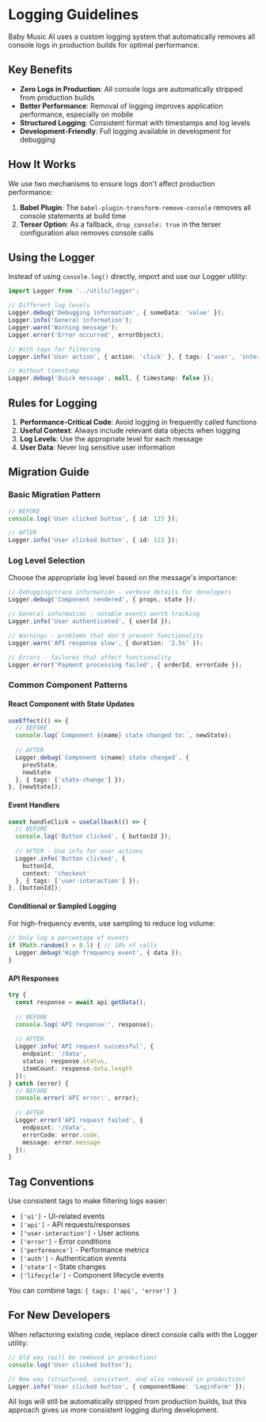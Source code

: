 # Logging Guidelines

Baby Music AI uses a custom logging system that automatically removes all console logs in production builds for optimal performance.

## Key Benefits

- **Zero Logs in Production**: All console logs are automatically stripped from production builds
- **Better Performance**: Removal of logging improves application performance, especially on mobile
- **Structured Logging**: Consistent format with timestamps and log levels
- **Development-Friendly**: Full logging available in development for debugging

## How It Works

We use two mechanisms to ensure logs don't affect production performance:

1. **Babel Plugin**: The `babel-plugin-transform-remove-console` removes all console statements at build time
2. **Terser Option**: As a fallback, `drop_console: true` in the terser configuration also removes console calls

## Using the Logger

Instead of using `console.log()` directly, import and use our Logger utility:

```typescript
import Logger from '../utils/logger';

// Different log levels
Logger.debug('Debugging information', { someData: 'value' });
Logger.info('General information');
Logger.warn('Warning message');
Logger.error('Error occurred', errorObject);

// With tags for filtering
Logger.info('User action', { action: 'click' }, { tags: ['user', 'interaction'] });

// Without timestamp
Logger.debug('Quick message', null, { timestamp: false });
```

## Rules for Logging

1. **Performance-Critical Code**: Avoid logging in frequently called functions
2. **Useful Context**: Always include relevant data objects when logging
3. **Log Levels**: Use the appropriate level for each message
4. **User Data**: Never log sensitive user information

## Migration Guide

### Basic Migration Pattern

```typescript
// BEFORE
console.log('User clicked button', { id: 123 });

// AFTER
Logger.info('User clicked button', { id: 123 });
```

### Log Level Selection

Choose the appropriate log level based on the message's importance:

```typescript
// Debugging/trace information - verbose details for developers
Logger.debug('Component rendered', { props, state });

// General information - notable events worth tracking
Logger.info('User authenticated', { userId });

// Warnings - problems that don't prevent functionality
Logger.warn('API response slow', { duration: '2.5s' });

// Errors - failures that affect functionality
Logger.error('Payment processing failed', { orderId, errorCode });
```

### Common Component Patterns

#### React Component with State Updates

```typescript
useEffect(() => {
  // BEFORE
  console.log(`Component ${name} state changed to:`, newState);
  
  // AFTER
  Logger.debug(`Component ${name} state changed`, { 
    prevState, 
    newState 
  }, { tags: ['state-change'] });
}, [newState]);
```

#### Event Handlers

```typescript
const handleClick = useCallback(() => {
  // BEFORE
  console.log('Button clicked', { buttonId });
  
  // AFTER - Use info for user actions
  Logger.info('Button clicked', { 
    buttonId, 
    context: 'checkout' 
  }, { tags: ['user-interaction'] });
}, [buttonId]);
```

#### Conditional or Sampled Logging

For high-frequency events, use sampling to reduce log volume:

```typescript
// Only log a percentage of events
if (Math.random() < 0.1) { // 10% of calls
  Logger.debug('High frequency event', { data });
}
```

#### API Responses

```typescript
try {
  const response = await api.getData();
  
  // BEFORE
  console.log('API response:', response);
  
  // AFTER
  Logger.info('API request successful', {
    endpoint: '/data',
    status: response.status,
    itemCount: response.data.length
  });
} catch (error) {
  // BEFORE
  console.error('API error:', error);
  
  // AFTER
  Logger.error('API request failed', {
    endpoint: '/data',
    errorCode: error.code,
    message: error.message
  });
}
```

## Tag Conventions

Use consistent tags to make filtering logs easier:

- `['ui']` - UI-related events
- `['api']` - API requests/responses
- `['user-interaction']` - User actions
- `['error']` - Error conditions
- `['performance']` - Performance metrics
- `['auth']` - Authentication events
- `['state']` - State changes
- `['lifecycle']` - Component lifecycle events

You can combine tags: `{ tags: ['api', 'error'] }`

## For New Developers

When refactoring existing code, replace direct console calls with the Logger utility:

```typescript
// Old way (will be removed in production)
console.log('User clicked button');

// New way (structured, consistent, and also removed in production)
Logger.info('User clicked button', { componentName: 'LoginForm' });
```

All logs will still be automatically stripped from production builds, but this approach gives us more consistent logging during development. 